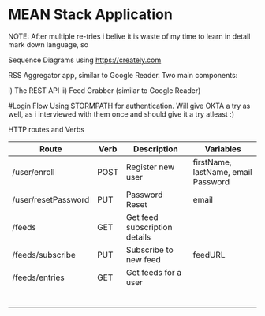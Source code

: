 # MEAN Stack Application
NOTE:  After multiple re-tries i belive it is waste of my time to learn in detail mark down language, so 

Sequence Diagrams using https://creately.com

RSS Aggregator app, similar to Google Reader. Two main components:

 i) The REST API
 ii) Feed Grabber (similar to Google Reader)


#Login Flow
Using STORMPATH for authentication. 
Will give OKTA a try as well, as i interviewed with them once and should give it a try atleast :)


HTTP routes and Verbs

| Route 	| Verb  | Description 			| Variables |
| ------ 	|------ | ------------- 		| ---------------- |
| /user/enroll 	| POST  | Register new user 		 | firstName, lastName, email Password | 
| /user/resetPassword | PUT | Password Reset 		| email |
| /feeds | 	  GET   | Get feed subscription details |  | 
| /feeds/subscribe | PUT | Subscribe to new feed | feedURL | 
| /feeds/entries | GET | Get feeds for a user | |
|  |  | | 
| |  | |
| |  | |
| |  | |
| |  | |
| |  | |  
